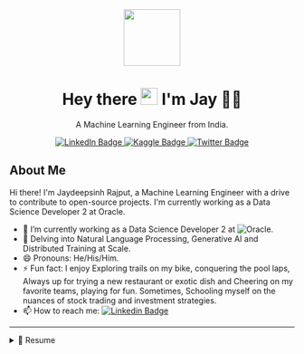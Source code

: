 <div id="header" align="center">
  <img src="https://media.giphy.com/media/I5yDbS2KVPQZVGu6fB/giphy.gif" width="100"/>
  <h1 align='center'>
  Hey there <img src="https://media.giphy.com/media/hvRJCLFzcasrR4ia7z/giphy.gif" width="30"/> I'm Jay 👨‍💻
  </h1>

  <p align='center'>
    A Machine Learning Engineer from India.
  </p>
  <div id="badges">
    <a href="https://www.linkedin.com/in/jaydeepsinh-rajput/">
      <img src="https://img.shields.io/badge/LinkedIn-blue?style=for-the-badge&logo=linkedin&logoColor=white" alt="LinkedIn Badge"/>
    </a>
    <a href="https://www.kaggle.com/anticsishere">
      <img src="https://img.shields.io/badge/Kaggle-20BEFF?style=for-the-badge&logo=Kaggle&logoColor=white" alt="Kaggle Badge"/>
    </a>
    <a href="https://twitter.com/__Jay_Singh__">
      <img src="https://img.shields.io/badge/Twitter-blue?style=for-the-badge&logo=twitter&logoColor=white" alt="Twitter Badge"/>
    </a>
  </div>
</div>

## About Me

Hi there! I'm Jaydeepsinh Rajput, a Machine Learning Engineer with a drive to contribute to open-source projects. I'm currently working as a Data Science Developer 2 at Oracle.

- 🔭 I’m currently working as a Data Science Developer 2 at ![Oracle](https://img.shields.io/badge/Oracle-F80000?style=flat-square&logo=oracle&logoColor=black).
- 🌱 Delving into Natural Language Processing, Generative AI and Distributed Training at Scale.
- 😄 Pronouns: He/His/Him.
- ⚡ Fun fact: I enjoy Exploring trails on my bike, conquering the pool laps, Always up for trying a new restaurant or exotic dish and Cheering on my favorite teams, playing for fun. Sometimes, Schooling myself on the nuances of stock trading and investment strategies.
- 📫 How to reach me: [![Linkedin Badge](https://img.shields.io/badge/LinkedIn-0077B5?style=flat&logo=linkedin&logoColor=white)](https://www.linkedin.com/in/jaydeepsinh-rajput/)

---

<details>
  <summary>📃 Resume</summary>


---
## Skills

### Programming Languages
🐍 Python, C++ (Beginner)

### Machine Learning & Deep Learning
🤖 Machine Learning, Natural Language Processing, Data Science, Deep Learning, Stable Diffusion, Language Modeling,
Generative AI, Artificial Intelligence, Large Language Models, LLM-Finetuning

### Machine Learning Frameworks & Libraries
🛠️ PyTorch, Transformers, Datasets, Accelerate, Diffusers, PEFT, Tokenizer, Timm, Langchain, Fastai, TensorFlow, Keras, Scikit-Learn, SciPy, Matplotlib, Pandas, NumPy, CUDA

### Cloud Platforms
☁️ Oracle Cloud, Azure Cloud, AWS, Google Cloud, OpenStack

### DevOps & CI/CD
🚀 Microservices, Docker, Kubernetes, GitLab CI, Terraform

### Web Development
🌐 Django, Flask, Streamlit, Gradio

### Version Control & Collaboration
🔗 Git, GitHub, GitLab, Confluence, Jira

### Other
🛠️ Postman, Rancher


---
## Experience

<img align="right" src="https://img.shields.io/badge/Oracle-F80000?style=for-the-badge&logo=oracle&logoColor=black" />

### Data Science Developer 2 🚀  
👨‍💻 **Company:** Oracle  
📆 **Dates:** October 2021 - Present  
📍  **Location:** Bengalore, India

**Achievements/Tasks:**  
- 🚀 Building a Data Science and Analytics platform offering a pre-configured multi-tenant environment to accelerate (by approximately 20%) Data Science, Machine Learning, Deep Learning, and Generative AI projects for Oracle Teams and their clients using Oracle Cloud services.  
- 🔗 Integrated OCI (Oracle Cloud Infrastructure) services such as OCI Data Science, Generative AI, Generative AI Agents, and Digital Assistants with our Data Science and Analytics platform.
- 🎯 Maintaining Gitlab, custom Python Package PyPi registry and Conda environments for diverse Machine Learning tasks.

---
<img align="right" src="https://img.shields.io/badge/Tata%20Consultancy%20Services-EE3984.svg?style=for-the-badge&logo=Tata-Consultancy-Services&logoColor=white" />

### Systems Engineer 🚀
👨‍💻 **Company:** Tata Consultancy Services  
📆 **Dates:** July 2017 - October 2021  
📍  **Location:** Hyderabad, India

**Achievements/Tasks:** 
- ⏳ Decreased data annotation time by approximately 50% by introducing a tool for annotating data for NLP/NLU tasks, specially for Named Entity Recognition tasks.
- 🎯 Acquired a customer by building a Proof of Concept (PoC) for Anomaly Detection from images using a deep learning model with 92% accuracy.
- 🚀 Built vehicle detector and tracker using YOLO for Automated Parking Allocation System.

---
## 📚 Education 💡

📖 **Master of Computer Application**\
📆 2015 - 2019\
📍  **Gujarat Technological University** - Ahmedabad, India

---
## Projects

### Oracle Cloud - RAG Application based on LLAMA 2 🚀
👨‍💻 **Company:** Oracle
- Developed a Proof of Concept (PoC) for a Retrieval Augmented Generation (RAG) application using Oracle Cloud user guide, incorporating Hugging Face pipeline and FAISS database to store embedding vectors.
- Integrated Langchain for chat functionality to enhance the RAG application's capabilities.
- Utilized LLAMA 2 framework to build and optimize the Oracle Cloud-based RAG application for efficient performance.

### minimalai - A Flexible Deep Learning Framework 🚀
👨‍💻 **Company:** Personal Project - [minimalai](https://github.com/jaysinghr/DL-to-Diffusion)
- Developed 'MinimalAI', a custom Deep Learning framework using Python, from scratch, enabling flexible adaptation for various use cases.
- Developed comprehensive notebooks encompassing diverse subjects, exercises, and practical applications following Jeremy Howard's Deep Learning Foundations to Stable Diffusion course.

### NLP/NLU based Search Engine/Chatbot 🚀
👨‍💻 **Company:** Tata Consultancy Services
- Developed a Named Entity Recogniser (NER) and Relation Extractor (RE) model achieving an accuracy rate of approximately 81% for Nokia's technical documents to enhance information retrieval.
- Developed a table parser utilizing Python to extract Named Entities and Relations from document tables, achieving a remarkable accuracy rate of approximately 92%.
- Automated Openstack cloud VM backup & restore and MongoDB dump process, reducing manual backup time by 70%.

### Vehicle Detection and Counting 🚀
👨‍💻 **Company:** Tata Consultancy Services
- Developed and implemented a vehicle detection system utilizing the YOLO algorithm within the Darknet architecture, achieving an accuracy of approximately 84%.
- Integrated tracking and counting functionality for vehicles by utilizing Dlib and OpenCV libraries.

### Circuit Anomaly Detection using Custom CNN 🚀
👨‍💻 **Company:** Tata Consultancy Services
- Developed a custom Convolutional Neural Network (CNN) architecture tailored to the specific characteristics of circuit images, achieving a high accuracy of approximately 96%.
- Utilized Python and Keras to preprocess circuit images and train the CNN model for anomaly detection.


---
## 🎓 Courses & Certificates 🏆

 🚀 [Create an intelligent document processing solution with Azure AI Document Intelligence](https://learn.microsoft.com/api/credentials/share/en-us/JaydeepsinhRajput/8238F8138BB3C23?sharingId=BE40F7673C967B70) (Microsoft, 2023)\
 👁️ [Build an Azure AI Vision solution](https://learn.microsoft.com/api/credentials/share/en-us/JaydeepsinhRajput/F573283652D0FDC3?sharingId=BE40F7673C967B70) (Microsoft, 2023)\
 📚 [Build a natural language processing solution with Azure AI Language](https://learn.microsoft.com/api/credentials/share/en-us/JaydeepsinhRajput/4F442CF49A92705F?sharingId=BE40F7673C967B70) (Microsoft, 2023)\
 🌐 [Finetuning Large Language Models](https://www.deeplearning.ai/short-courses/finetuning-large-language-models/) (DeepLearning.AI, 2023)\
 🔍 [How Diffusion Models Work](https://www.deeplearning.ai/short-courses/how-diffusion-models-work/) (Deep Learning.AI, 2023)\
 💡 [Deep Learning Foundations to Stable Diffusion](https://course.fast.ai/Lessons/part2.html) (Fast AI, 2023)\
 🤖 [Practical Deep Learning for Coders Part 1](https://course.fast.ai/Lessons/lesson1.html) (Fast AI, 2023)\
 🌩️ [Oracle Cloud Data Science Professional](https://oracle.com) (Oracle Cloud, 2022)\
 🔮 [Oracle Cloud Foundations](https://oracle.com) (Oracle Cloud, 2021)\
 🛠️ [Applied Machine Learning Course](https://appliedaicourse.com) (Applied AI Course, 2019-2020)\
 🧠 [Turing Machine - Digital Machine Learning Engineer](https://tcs.com) (Tata Consultancy Services, 2018)


---
## 📫 Get in Touch

 📧 Email: [jrajput262@gmail.com](mailto:jrajput262@gmail.com)\
 💼 LinkedIn: [jaydeepsinh-rajput](https://www.linkedin.com/in/jaydeepsinh-rajput/)

---
[![Jay’s github stats](https://github-readme-stats.vercel.app/api?username=jaysinghr)](https://github.com/jaysinghr)

[![Top Langs](https://github-readme-stats.vercel.app/api/top-langs/?username=jaysinghr&layout=compact)](https://github.com/jaysinghr)

</details>